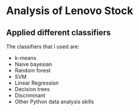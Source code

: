# Analysis of Lenovo Stock

## Applied different classifiers 

The classifiers that I used are:
- k-means
- Naive bayesian
- Random forest
- SVM
- Linear Regression
- Decision trees
- Discriminant
- Other Python data analysis skills


 
